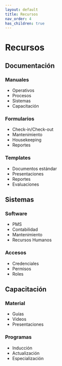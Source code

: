 ```yaml
---
layout: default
title: Recursos
nav_order: 4
has_children: true
---
```


# Recursos

## Documentación

### Manuales
- Operativos
- Procesos
- Sistemas
- Capacitación

### Formularios
- Check-in/Check-out
- Mantenimiento
- Housekeeping
- Reportes

### Templates
- Documentos estándar
- Presentaciones
- Reportes
- Evaluaciones

## Sistemas

### Software
- PMS
- Contabilidad
- Mantenimiento
- Recursos Humanos

### Accesos
- Credenciales
- Permisos
- Roles

## Capacitación

### Material
- Guías
- Videos
- Presentaciones

### Programas
- Inducción
- Actualización
- Especialización